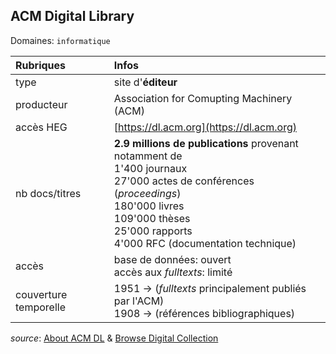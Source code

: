 ## ACM Digital Library
Domaines: `informatique`

| Rubriques | Infos |
| :-------- | :---- |
| type | site d'**éditeur** |
| producteur | Association for Comupting Machinery (ACM) |
| accès HEG | [https://dl.acm.org](https://dl.acm.org) |
| nb docs/titres | **2.9 millions de publications** provenant notamment de <br/>1'400 journaux <br/>27'000 actes de conférences (*proceedings*) <br/>180'000 livres <br/>109'000 thèses <br/>25'000 rapports <br/>4'000 RFC (documentation technique) |
| accès | base de données: ouvert <br/>accès aux *fulltexts*: limité |
| couverture temporelle | 1951 -> (*fulltexts* principalement publiés par l'ACM) <br/>1908 -> (références bibliographiques) |

*source*: [About ACM DL](https://dl.acm.org/about) & [Browse Digital Collection](https://dl.acm.org/browse/)
